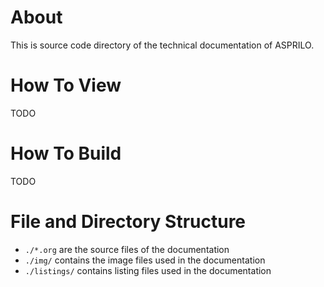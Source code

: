 # About

This is source code directory of the technical documentation of ASPRILO.


# How To View

TODO


# How To Build

TODO


# File and Directory Structure

-   `./*.org` are the source files of the documentation
-   `./img/` contains the image files used in the documentation
-   `./listings/` contains listing files used in the documentation
